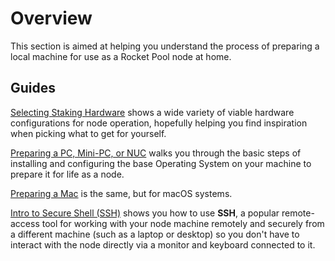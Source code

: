 # Overview

This section is aimed at helping you understand the process of preparing a local machine for use as a Rocket Pool node at home.


## Guides

[Selecting Staking Hardware](./hardware.md) shows a wide variety of viable hardware configurations for node operation, hopefully helping you find inspiration when picking what to get for yourself.

[Preparing a PC, Mini-PC, or NUC](./prepare-pc.md) walks you through the basic steps of installing and configuring the base Operating System on your machine to prepare it for life as a node.

[Preparing a Mac](./prepare-mac.md) is the same, but for macOS systems.

[Intro to Secure Shell (SSH)](../ssh.md) shows you how to use **SSH**, a popular remote-access tool for working with your node machine remotely and securely from a different machine (such as a laptop or desktop) so you don't have to interact with the node directly via a monitor and keyboard connected to it.